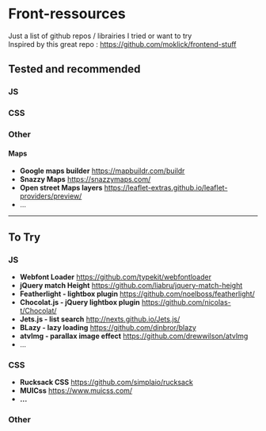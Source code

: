 # Front-ressources
Just a list of github repos / librairies I tried or want to try  
Inspired by this great repo : https://github.com/moklick/frontend-stuff

## Tested and recommended
### JS
### CSS
### Other
#### Maps
- **Google maps builder** https://mapbuildr.com/buildr
- **Snazzy Maps** https://snazzymaps.com/
- **Open street Maps layers** https://leaflet-extras.github.io/leaflet-providers/preview/
- ...

***

## To Try
### JS
- **Webfont Loader** https://github.com/typekit/webfontloader
- **jQuery match Height** https://github.com/liabru/jquery-match-height
- **Featherlight - lightbox plugin** https://github.com/noelboss/featherlight/
- **Chocolat.js -  jQuery lightbox plugin** https://github.com/nicolas-t/Chocolat/
- **Jets.js - list search** http://nexts.github.io/Jets.js/
- **BLazy - lazy loading** https://github.com/dinbror/blazy
- **atvImg - parallax image effect** https://github.com/drewwilson/atvImg 
- ...

### CSS
- **Rucksack CSS** https://github.com/simplaio/rucksack
- **MUICss** https://www.muicss.com/
- **...**

### Other
